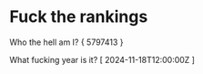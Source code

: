 # Fuck the rankings

Who the hell am I?
{ 5797413 }

What fucking year is it?
[ 2024-11-18T12:00:00Z ]
